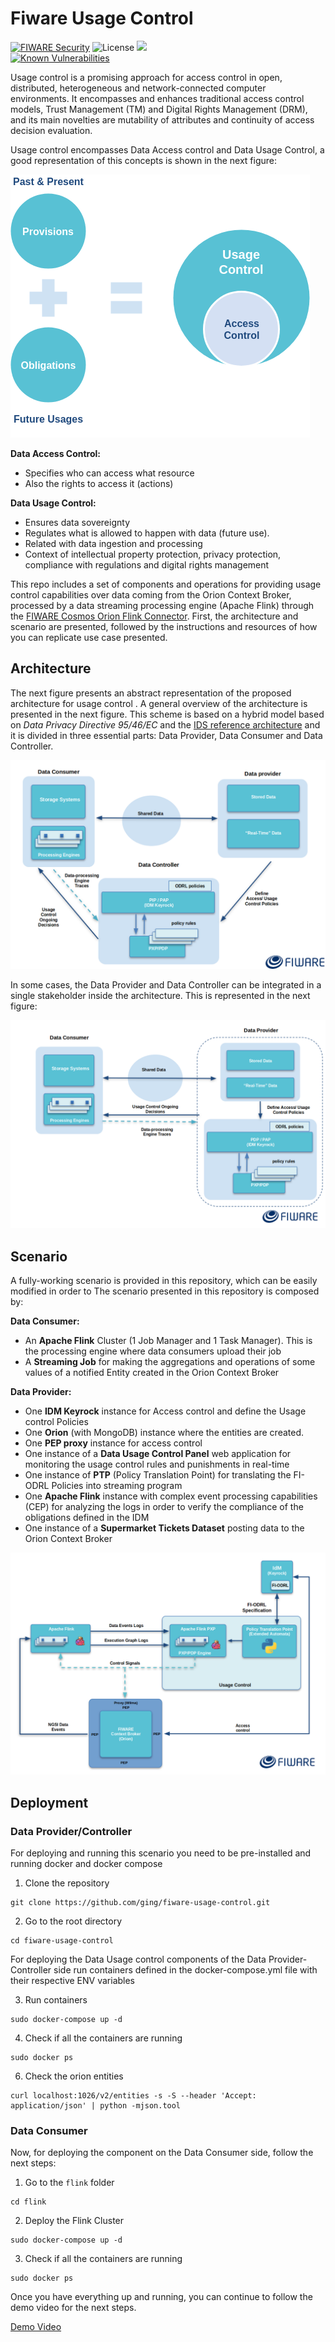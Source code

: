 # Fiware Usage Control


[![FIWARE Security](https://nexus.lab.fiware.org/repository/raw/public/badges/chapters/security.svg)](https://www.fiware.org/developers/catalogue/)
![License](https://img.shields.io/github/license/ging/fiware-usage-control.svg)
[![](https://img.shields.io/badge/tag-fiware-orange.svg?logo=stackoverflow)](http://stackoverflow.com/questions/tagged/fiware)
<br/>
[![Known Vulnerabilities](https://snyk.io/test/github/ging/fiware-usage-control/badge.svg?targetFile=pom.xml)](https://snyk.io/test/github/ging/fiware-usage-control?targetFile=pom.xml)

Usage control is a promising approach for access control in open, distributed, heterogeneous and network-connected computer environments. 
It encompasses and enhances traditional access control models, Trust Management (TM) and Digital Rights Management (DRM), and its main novelties are mutability of attributes and continuity of access decision evaluation.

Usage control encompasses Data Access control and Data Usage Control, a good representation of this concepts is shown in the next figure:

![usage-control-concept](docs/images/usage-concept.png)

**Data Access Control:**
 * Specifies who can access what resource
 * Also the rights to access it (actions)

**Data Usage Control:**
 * Ensures data sovereignty
 * Regulates what is allowed to happen with data (future use).
 * Related with data ingestion and processing
 * Context of intellectual property protection, privacy protection, compliance with regulations and digital rights management

This repo includes a set of components and operations for providing usage control capabilities over data coming from the Orion Context Broker, processed by a data streaming processing engine (Apache Flink) through the [FIWARE Cosmos Orion Flink Connector](https://github.com/ging/fiware-cosmos-orion-flink-connector). 
First, the architecture and scenario are presented, followed by the instructions and resources of how you can replicate use case presented.

## Architecture

The next figure presents an abstract representation of the proposed architecture for usage control .
A general overview of the architecture is presented in the next figure. 
This scheme is based on a hybrid model based on *Data Privacy Directive 95/46/EC* and the [IDS reference architecture](https://www.fraunhofer.de/content/dam/zv/de/Forschungsfelder/industrial-data-space/IDS_Referenz_Architecture.pdf) 
and it is divided in three essential parts: Data Provider, Data Consumer and Data Controller.

![usage-architecture-1](docs/images/usage-architecture-1.png)
 
In some cases, the Data Provider and Data Controller can be integrated in a single stakeholder inside the architecture. This is represented in the next figure:

![usage-architecture-2](docs/images/usage-architecture-2.png)
 
## Scenario
A fully-working scenario is provided in this repository, which can be easily modified in order to 
The scenario presented in this repository is composed by:

**Data Consumer:**

 * An **Apache Flink** Cluster (1 Job Manager and 1 Task Manager). This is the processing engine where data consumers upload their job  
 * A **Streaming Job** for making the aggregations and operations of some values of a notified Entity created in the Orion Context Broker

**Data Provider:**

 * One **IDM Keyrock** instance for Access control and define the Usage control Policies
 * One **Orion** (with MongoDB) instance where the entities are created.
 * One **PEP proxy** instance for access control
 * One instance of a **Data Usage Control Panel** web application for monitoring the usage control rules and punishments in real-time
 * One instance of **PTP** (Policy Translation Point) for translating the FI-ODRL Policies into streaming program 
 * One **Apache Flink** instance with complex event processing capabilities (CEP) for analyzing the logs in order to verify the compliance of the obligations defined in the IDM 
 * One instance of a **Supermarket Tickets Dataset** posting data to the Orion Context Broker

![usage-scenario](docs/images/usage-scenario.png) 


## Deployment

### Data Provider/Controller
For deploying and running this scenario you need to be pre-installed and running docker and docker compose
1. Clone the repository
```
git clone https://github.com/ging/fiware-usage-control.git
```
2. Go to the root directory
```
cd fiware-usage-control
```
For deploying the Data Usage control components of the Data Provider-Controller side run containers 
defined in the docker-compose.yml file with their respective ENV variables

3. Run containers
```
sudo docker-compose up -d
```
4. Check if all the containers are running
```
sudo docker ps
```
6. Check the orion entities
```
curl localhost:1026/v2/entities -s -S --header 'Accept: application/json' | python -mjson.tool
```
### Data Consumer

Now, for deploying the component on the Data Consumer side, follow the next steps:

1. Go to the `flink` folder
```
cd flink
```
2. Deploy the Flink Cluster
```
sudo docker-compose up -d
```
3. Check if all the containers are running
```
sudo docker ps
```


Once you have everything up and running, you can continue to follow the demo video for the next steps.

[Demo Video](https://drive.google.com/file/d/1o_4KPLG026xG67lXitQeAj98rbZjCGx7/view?usp=sharing) 

